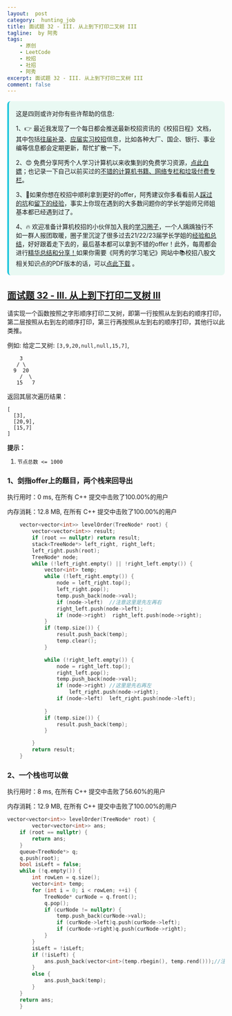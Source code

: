 ```yaml
---
layout:  post
category:  hunting_job
title: 面试题 32 - III. 从上到下打印二叉树 III
tagline:  by 阿秀
tags:
    - 原创
    - LeetCode
    - 校招
    - 社招
    - 阿秀
excerpt: 面试题 32 - III. 从上到下打印二叉树 III
comment: false
---
```






<div style="border-color: #24C6DC;
            background-color: #e9f9f3;         
            margin: 1rem 0;
        padding: .25rem 1rem;
        border-left-width: .3rem;
        border-left-style: solid;
        border-radius: .5rem;
        color: inherit;">
  <p>这是四则或许对你有些许帮助的信息:</p>
  <p>1、👉 最近我发现了一个每日都会推送最新校招资讯的《校招日程》文档，其中包括<a style="text-decoration: underline" href="https://flowus.cn/share/ee50d5eb-3cd5-4f74-880e-95b215dd4ff2" target="_blank">往届补录</a>、<a style="text-decoration: underline" href="https://flowus.cn/share/5f327c98-1e31-46c8-b86b-5ac6105e021f" target="_blank">应届实习校招</a>信息，比如各种大厂、国企、银行、事业编等信息都会定期更新，帮忙扩散一下。</p>  
  <p>2、😍
    免费分享阿秀个人学习计算机以来收集到的免费学习资源，<a style="text-decoration: underline" href="/notes/07-resources/01-free/01-introduce.html" target="_blank">点此白嫖</a>；也记录一下自己以前买过的<a style="text-decoration: underline" href="/notes/07-resources/02-precious.html" target="_blank">不错的计算机书籍、网络专栏和垃圾付费专栏</a>。
  </p>
  <p>3、🚀如果你想在校招中顺利拿到更好的offer，阿秀建议你多看看前人<a style="text-decoration: underline" href="https://www.yuque.com/tuobaaxiu/httmmc/npg1k81zeq4wfpyz" target="_blank">踩过的坑</a>和<a style="text-decoration: underline"  target="_blank" href="https://www.yuque.com/tuobaaxiu/httmmc/gge9ppd0mbu2d3dp">留下的经验</a>，事实上你现在遇到的大多数问题你的学长学姐师兄师姐基本都已经遇到过了。
  </p>
  <p>4、🔥 欢迎准备计算机校招的小伙伴加入我的<a  style="text-decoration: underline" href="https://www.yuque.com/tuobaaxiu/httmmc/xg0otqvc17wfx4u9" target="_blank">学习圈子</a>，一个人踽踽独行不如一群人报团取暖，圈子里沉淀了很多过去21/22/23届学长学姐的<a  style="text-decoration: underline" href="https://www.yuque.com/tuobaaxiu/httmmc/gge9ppd0mbu2d3dp" target="_blank">经验和总结</a>，好好跟着走下去的，最后基本都可以拿到不错的offer！此外，每周都会进行<a  style="text-decoration: underline" href="https://www.yuque.com/tuobaaxiu/httmmc/npg1k81zeq4wfpyz" target="_blank">精华总结和分享！</a>如果你需要《阿秀的学习笔记》网站中📚︎校招八股文相关知识点的PDF版本的话，可以<a style="text-decoration: underline" href="https://www.yuque.com/tuobaaxiu/httmmc/qs0yn66apvkzw0ps" target="_blank">点此下载</a> 。</p>   </div>




## [面试题 32 - III. 从上到下打印二叉树 III](https://leetcode-cn.com/problems/cong-shang-dao-xia-da-yin-er-cha-shu-iii-lcof/)



请实现一个函数按照之字形顺序打印二叉树，即第一行按照从左到右的顺序打印，第二层按照从右到左的顺序打印，第三行再按照从左到右的顺序打印，其他行以此类推。

 

例如:
给定二叉树: `[3,9,20,null,null,15,7]`,

```
    3
   / \
  9  20
    /  \
   15   7
```

返回其层次遍历结果：

```
[
  [3],
  [20,9],
  [15,7]
]
```

 

**提示：**

1. `节点总数 <= 1000`

### 1、剑指offer上的题目，两个栈来回导出

执行用时：0 ms, 在所有 C++ 提交中击败了100.00%的用户

内存消耗：12.8 MB, 在所有 C++ 提交中击败了100.00%的用户

~~~C++
	vector<vector<int>> levelOrder(TreeNode* root) {
		vector<vector<int>> result;
		if (root == nullptr) return result;
		stack<TreeNode*> left_right, right_left;
		left_right.push(root);
		TreeNode* node;
		while (!left_right.empty() || !right_left.empty()) {
			vector<int> temp;
			while (!left_right.empty()) {
				node = left_right.top();
				left_right.pop();
				temp.push_back(node->val);
				if (node->left)  //注意这里是先左再右
				right_left.push(node->left);
				if (node->right)  right_left.push(node->right);
			}
			if (temp.size()) {
				result.push_back(temp);
				temp.clear();
			}

			while (!right_left.empty()) {
				node = right_left.top();
				right_left.pop();
				temp.push_back(node->val);
                if (node->right) //这里是先右再左
                    left_right.push(node->right);
				if (node->left)  left_right.push(node->left);
	
			}
			if (temp.size()) {
				result.push_back(temp);
			}

		}
        return result;
	}
~~~

### 2、一个栈也可以做

执行用时：8 ms, 在所有 C++ 提交中击败了56.60%的用户

内存消耗：12.9 MB, 在所有 C++ 提交中击败了100.00%的用户

~~~C++
vector<vector<int>> levelOrder(TreeNode* root) {
		vector<vector<int>> ans;
	if (root == nullptr) {
		return ans;
	}
	queue<TreeNode*> q;
	q.push(root);
	bool isLeft = false;
	while (!q.empty()) {
		int rowLen = q.size();
		vector<int> temp;
		for (int i = 0; i < rowLen; ++i) {
			TreeNode* curNode = q.front();
			q.pop();
			if (curNode != nullptr) {
				temp.push_back(curNode->val);
				if (curNode->left)q.push(curNode->left);
				if (curNode->right)q.push(curNode->right);
			}
		}
		isLeft = !isLeft;
		if (!isLeft) {
			ans.push_back(vector<int>(temp.rbegin(), temp.rend()));//注意这里是要翻转一下的，这样就做到了从右向左
		}
		else {
			ans.push_back(temp);
		}
	}
	return ans;
	}
~~~



